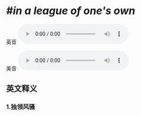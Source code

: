# ***\#in a league of one's own*** 
英音
<audio src="./media/in a league of one’s own1_AAC.aac" controls="controls"></audio>

美音
<audio src="./media/in a league of one’s own2_AAC.aac" controls="controls"></audio>



  

英文释义
---
### 1.**独领风骚**  


